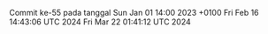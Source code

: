 Commit ke-55 pada tanggal Sun Jan 01 14:00 2023 +0100
Fri Feb 16 14:43:06 UTC 2024
Fri Mar 22 01:41:12 UTC 2024
